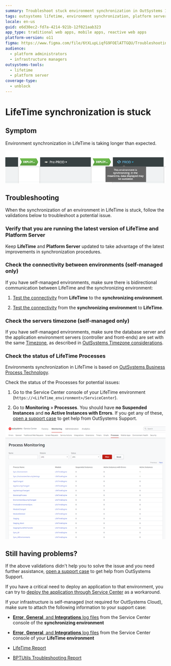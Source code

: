 ```yaml
---
summary: Troubleshoot stuck environment synchronization in OutSystems 11 (O11) LifeTime by checking updates, connectivity, and process statuses.
tags: outsystems lifetime, environment synchronization, platform server, troubleshooting, connectivity issues
locale: en-us
guid: e6d30ec2-fd7a-4214-921b-12f021aab323
app_type: traditional web apps, mobile apps, reactive web apps
platform-version: o11
figma: https://www.figma.com/file/6tXLupLiqfG9FOElATTGQU/Troubleshooting?node-id=620:53
audience:
  - platform administrators
  - infrastructure managers
outsystems-tools:
  - lifetime
  - platform server
coverage-type:
  - unblock
---
```


# LifeTime synchronization is stuck

## Symptom

Environment synchronization in LifeTime is taking longer than expected.

![Screenshot showing the LifeTime synchronization status with a notification that data may be outdated.](images/lifetime-sync-stuck-1.png "LifeTime Synchronization Status")

## Troubleshooting

When the synchronization of an environment in LifeTime is stuck, follow the validations below to troubleshoot a potential issue.

### Verify that you are running the latest version of LifeTime and Platform Server

Keep **LifeTime** and **Platform Server** updated to take advantage of the latest improvements in synchronization procedures.

### Check the connectivity between environments (self-managed only)

If you have self-managed environments, make sure there is bidirectional communication between LifeTime and the synchronizing environment:

1. [Test the connectivity](../../infrastructure-management/test-env-connectivity.md) from **LifeTime** to the **synchronizing environment**.

1. [Test the connectivity](../../infrastructure-management/test-env-connectivity.md) from the **synchronizing environment** to **LifeTime**.

### Check the servers timezone (self-managed only)

If you have self-managed environments, make sure the database server and the application environment servers (controller and front-ends) are set with the same [Timezone](https://support.microsoft.com/en-us/help/4026213/windows-how-to-set-your-time-and-time-zone), as described in [OutSystems Timezone considerations](../../../enterprise/maintenance/timezone-considerations.md).

### Check the status of LifeTime Processes

Environments synchronization in LifeTime is based on [OutSystems Business Process Technology](https://success.outsystems.com/Documentation/11/Developing_an_Application/Use_Processes_(BPT)).

Check the status of the Processes for potential issues:

1. Go to the Service Center console of your LifeTime environment (`https://<LifeTime_environment>/ServiceCenter`).

1. Go to **Monitoring** » **Processes**. You should have **no Suspended Instances** and **no Active Instances with Errors**. If you get any of these, [open a support case](https://www.outsystems.com/SupportPortal/CaseOpen/) to get help from OutSystems Support.

![Screenshot of the OutSystems Service Center's Process Monitoring page displaying various processes and their statuses.](images/lifetime-process-monitor-sc.png "LifeTime Process Monitoring")

## Still having problems?

If the above validations didn't help you to solve the issue and you need further assistance, [open a support case](https://www.outsystems.com/SupportPortal/CaseOpen/) to get help from OutSystems Support.

If you have a critical need to deploy an application to that environment, you can try to [deploy the application through Service Center](../deploy-apps-sc.md) as a workaround.

If your infrastructure is self-managed (not required for OutSystems Cloud), make sure to attach the following information to your support case:

* [**Error**, **General**, and **Integrations** log files](../../logs/service-center-logs.md) from the Service Center console of the **synchronizing environment**

* [**Error**, **General**, and **Integrations** log files](../../logs/service-center-logs.md) from the Service Center console of your **LifeTime environment**

* [LifeTime Report](../../logs/lifetime-logs.md#lifetime-report)

* [BPTUtils Troubleshooting Report](../../logs/bpt-report.md)
